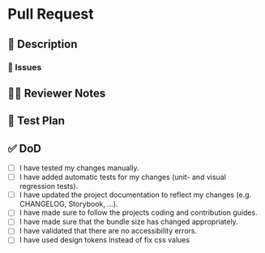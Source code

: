 <!--
Thanks for filing a pull request 😄! Before you submit, please read the following:

Search open/closed issues before submitting. Someone may have pushed the same thing before!
-->

# Pull Request

## 📖 Description

<!--
Provide some background and a description of your work.
What problem does this change solve?
Is this a breaking change, chore, fix, feature, etc?
-->

### 🎫 Issues

<!--
* List and link relevant issues here.
-->

## 👩‍💻 Reviewer Notes

<!--
Provide some notes for reviewers to help them provide targeted feedback and testing.

Do you recommend a smoke test for this PR? What steps should be followed?
Are there particular areas of the code the reviewer should focus on?
-->

## 📑 Test Plan

<!--
Please provide a summary of the tests affected by this work and any unique strategies employed in testing the features/fixes.
-->

## ✅ DoD

<!-- Please review the list and make sure every item is fullfilled. Place a check (x) for each fullfilled item. -->

- [ ] I have tested my changes manually.
- [ ] I have added automatic tests for my changes (unit- and visual regression tests).
- [ ] I have updated the project documentation to reflect my changes (e.g. CHANGELOG, Storybook, ...).
- [ ] I have made sure to follow the projects coding and contribution guides.
- [ ] I have made sure that the bundle size has changed appropriately.
- [ ] I have validated that there are no accessibility errors.
- [ ] I have used design tokens instead of fix css values
